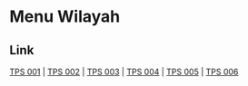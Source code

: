 # Menu Wilayah

## Link

[TPS 001](https://github.com/gigit-pemilu/pemilu-2024-82-maluku-utara/tree/main/pileg-dpr/hitung-suara/sub/82-maluku-utara/sub/71-kota-ternate/sub/06-kota-ternate-tengah/sub/1006-kampung-pisang/sub/001-tps)
 | 
[TPS 002](https://github.com/gigit-pemilu/pemilu-2024-82-maluku-utara/tree/main/pileg-dpr/hitung-suara/sub/82-maluku-utara/sub/71-kota-ternate/sub/06-kota-ternate-tengah/sub/1006-kampung-pisang/sub/002-tps)
 | 
[TPS 003](https://github.com/gigit-pemilu/pemilu-2024-82-maluku-utara/tree/main/pileg-dpr/hitung-suara/sub/82-maluku-utara/sub/71-kota-ternate/sub/06-kota-ternate-tengah/sub/1006-kampung-pisang/sub/003-tps)
 | 
[TPS 004](https://github.com/gigit-pemilu/pemilu-2024-82-maluku-utara/tree/main/pileg-dpr/hitung-suara/sub/82-maluku-utara/sub/71-kota-ternate/sub/06-kota-ternate-tengah/sub/1006-kampung-pisang/sub/004-tps)
 | 
[TPS 005](https://github.com/gigit-pemilu/pemilu-2024-82-maluku-utara/tree/main/pileg-dpr/hitung-suara/sub/82-maluku-utara/sub/71-kota-ternate/sub/06-kota-ternate-tengah/sub/1006-kampung-pisang/sub/005-tps)
 | 
[TPS 006](https://github.com/gigit-pemilu/pemilu-2024-82-maluku-utara/tree/main/pileg-dpr/hitung-suara/sub/82-maluku-utara/sub/71-kota-ternate/sub/06-kota-ternate-tengah/sub/1006-kampung-pisang/sub/006-tps)

